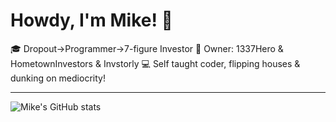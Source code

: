 # Howdy, I'm Mike! 👋
🎓 Dropout→Programmer→7-figure Investor 
👀 Owner: 1337Hero & HometownInvestors & Invstorly
💻 Self taught coder, flipping houses & dunking on mediocrity!



---

![Mike's GitHub stats](https://github-stats-woad-three.vercel.app/api?username=1337hero&hide=contribs,prs)
